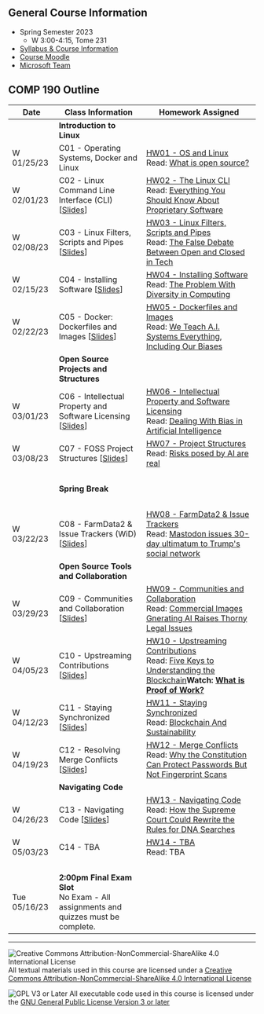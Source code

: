 ## General Course Information
- Spring Semester 2023
  - W 3:00-4:15, Tome 231
- [Syllabus & Course Information](syllabus.md)
- [Course Moodle](https://lms.dickinson.edu/course/view.php?id=49537)
- [Microsoft Team](https://teams.microsoft.com/l/team/19%3acAO_g5e-OUxsFORBOh7SCgymvKHvJlBwEqVojFzw1vE1%40thread.tacv2/conversations?groupId=bd18bcf6-1b9a-4c91-84f6-ff062c039a8a&tenantId=6232b055-76b9-4c13-9b88-b562ae7db6fb)

## COMP 190 Outline

Date            | Class Information                                                                                  | Homework Assigned
----------------|----------------------------------------------------------------------------------------------------|-------------
                | **Introduction to Linux**                                                                          |
W 01/25/23      | C01 - Operating Systems, Docker and Linux <!-- [[Slides](materials/01-S-OSandLinux.pptx)] -->               | [HW01 - OS and Linux](materials/01-A-OSandLinux.docx)<br>Read: [What is open source?](https://opensource.com/resources/what-open-source)
W 02/01/23      | C02 - Linux Command Line Interface (CLI)  [[Slides](materials/02-S-LinuxCLI.pptx)]                 | [HW02 - The Linux CLI](materials/02-A-LinuxCLI.docx)<br>Read: [Everything You Should Know About Proprietary Software](https://www.brainspire.com/blog/what-you-should-know-about-proprietary-software-brainspire)
W 02/08/23      | C03 - Linux Filters, Scripts and Pipes [[Slides](materials/03-S-FiltersScriptsPipes.pptx)]         | [HW03 - Linux Filters, Scripts and Pipes](materials/03-A-FiltersScriptsPipes.docx)<br>Read: [The False Debate Between Open and Closed in Tech](https://www.theverge.com/2016/3/16/11242266/walt-mossberg-open-vs-closed-software-apple-os-x-google-android)
W 02/15/23      | C04 - Installing Software [[Slides](materials/04-S-InstallingSoftware.pptx)]                       | [HW04 - Installing Software](materials/04-A-InstallingSoftware.docx)<br>Read: [The Problem With Diversity in Computing](https://www.theatlantic.com/technology/archive/2019/06/tech-computers-are-bigger-problem-diversity/592456/)
W 02/22/23      | C05 - Docker: Dockerfiles and Images [[Slides](materials/05-S-Docker.pptx)]                        | [HW05 - Dockerfiles and Images](materials/05-A-Docker.docx)<br>Read: [We Teach A.I. Systems Everything, Including Our Biases](https://lms.dickinson.edu/mod/resource/view.php?id=1152821)
                | **Open Source Projects and Structures**                                                            |
W 03/01/23      | C06 - Intellectual Property and Software Licensing [[Slides](materials/06-S-LicensingFOSS.pptx)]   | [HW06 - Intellectual Property and Software Licensing](materials/06-A-LicensingFOSS.docx)<br>Read: [Dealing With Bias in Artificial Intelligence](https://lms.dickinson.edu/mod/resource/view.php?id=1152822)
W 03/08/23      | C07 - FOSS Project Structures [[Slides](materials/07-S-ProjectStructures.pptx)]                    | [HW07 - Project Structures](materials/07-A-ProjectStructures.docx)<br>Read: [Risks posed by AI are real](https://www.theguardian.com/technology/2022/aug/07/ai-eu-moves-to-beat-the-algorithms-that-ruin-lives)
&nbsp;          |                                                                                                    |
&nbsp;          | **Spring Break**                                                                                   |
&nbsp;          |                                                                                                    |   
W 03/22/23      | C08 - FarmData2 & Issue Trackers (WiD) [[Slides](materials/08-S-IssueTracker.pptx)]                | [HW08 - FarmData2 & Issue Trackers](materials/08-A-IssueTracker.docx)<br>Read: [Mastodon issues 30-day ultimatum to Trump's social network](https://techcrunch.com/2021/10/29/mastodon-issues-30-day-ultimatum-to-trumps-social-network-over-misuse-of-its-code/)
                | **Open Source Tools and Collaboration**                                                            |
W 03/29/23      | C09 - Communities and Collaboration [[Slides](materials/09-S-CommunityAndCollaboration.pptx)]      | [HW09 - Communities and Collaboration](materials/09-A-CommunityAndCollaboration.docx)<br>Read: [Commercial Images Gnerating AI Raises Thorny Legal Issues](https://techcrunch.com/2022/07/22/commercial-image-generating-ai-raises-all-sorts-of-thorny-legal-issues/)
W 04/05/23      | C10 - Upstreaming Contributions [[Slides](materials/10-S-WorkingLocallyAndUpstreaming.pptx)]       | [HW10 - Upstreaming Contributions](materials/10-A-WorkingLocallyAndUpstreaming.docx)<br>Read: [Five Keys to Understanding the Blockchain](https://medium.com/swlh/blockchain-for-dummies-d3daf2170068)<b>Watch: [What is Proof of Work?](https://www.youtube.com/watch?v=3EUAcxhuoU4)
W 04/12/23      | C11 - Staying Synchronized [[Slides](materials/11-S-StayingSynchronized.pptx)]                     | [HW11 - Staying Synchronized](materials/11-A-StayingSynchronized.docx)<br>Read: [Blockchain And Sustainability](https://lms.dickinson.edu/mod/resource/view.php?id=1152824)
W 04/19/23      | C12 - Resolving Merge Conflicts [[Slides](materials/12-S-MergeConflicts.pptx)]                     | [HW12 - Merge Conflicts](materials/12-A-MergeConflicts.docx)<br>Read: [Why the Constitution Can Protect Passwords But Not Fingerprint Scans](https://lms.dickinson.edu/mod/resource/view.php?id=1152825)
                | **Navigating Code**                                                                                |
W 04/26/23      | C13 - Navigating Code [[Slides](materials/13-S-NavigatingCode.pptx)]                               | [HW13 - Navigating Code](materials/13-A-NavigatingCode.docx)<br>Read: [How the Supreme Court Could Rewrite the Rules for DNA Searches](https://lms.dickinson.edu/mod/resource/view.php?id=1152826)
W 05/03/23      | C14 - TBA                                                                                          | [HW14 - TBA]()<br>Read: TBA
&nbsp;          |                                                                                                    |
Tue 05/16/23    | **2:00pm Final Exam Slot**<br> No Exam - All assignments and quizzes must be complete.             |

---

![Creative Commons Attribution-NonCommercial-ShareAlike 4.0 International License](https://i.creativecommons.org/l/by-nc-sa/4.0/88x31.png "Creative Commons Attribution-NonCommercial-ShareAlike 4.0 International License") All textual materials used in this course are licensed under a [Creative Commons Attribution-NonCommercial-ShareAlike 4.0 International License](http://creativecommons.org/licenses/by-nc-sa/4.0/)

![GPL V3 or Later](https://www.gnu.org/graphics/gplv3-or-later-sm.png "GPL V3 or later") All executable code used in this course is licensed under the [GNU General Public License Version 3 or later](https://www.gnu.org/licenses/gpl.txt)

